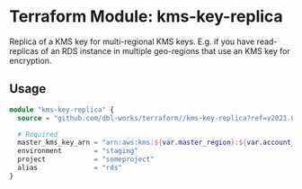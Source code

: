 # Terraform Module: kms-key-replica

Replica of a KMS key for multi-regional KMS keys. E.g. if you have read-replicas of an RDS instance in multiple geo-regions that use an KMS key for encryption.



## Usage

```terraform
module "kms-key-replica" {
  source = "github.com/dbl-works/terraform//kms-key-replica?ref=v2021.07.01"

  # Required
  master_kms_key_arn = "arn:aws:kms:${var.master_region}:${var.account_id}:key/mrk-XXX" # NOTE: multi region keys start with "mrk"
  environment        = "staging"
  project            = "someproject"
  alias              = "rds"
}
```
